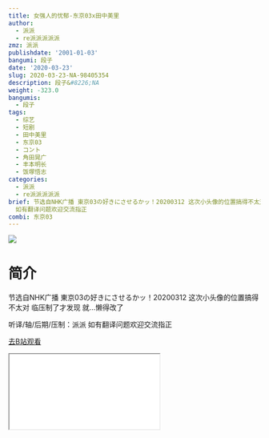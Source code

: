 ```yaml
---
title: 女强人的忧郁-东京03x田中美里
author:
  - 派派
  - re派派派派派
zmz: 派派
publishdate: '2001-01-03'
bangumi: 段子
date: '2020-03-23'
slug: 2020-03-23-NA-98405354
description: 段子&#8226;NA
weight: -323.0
bangumis:
  - 段子
tags:
  - 综艺
  - 短剧
  - 田中美里
  - 东京03
  - コント
  - 角田晃广
  - 丰本明长
  - 饭塚悟志
categories:
  - 派派
  - re派派派派派
brief: 节选自NHK广播 東京03の好きにさせるかッ！20200312 这次小头像的位置搞得不太对 临压制了才发现 就...懒得改了 听译/轴/后期/压制：派派
  如有翻译问题欢迎交流指正
combi: 东京03
---
```

![](https://raw.githubusercontent.com/tcgriffith/owaraisite/master/static/tmpimg/83a6f3a7f7627e52b7f6c55aa39e851ca9c4739c.jpg.480.jpg)
# 简介  
节选自NHK广播 東京03の好きにさせるかッ！20200312
这次小头像的位置搞得不太对 临压制了才发现 就...懒得改了

听译/轴/后期/压制：派派
如有翻译问题欢迎交流指正  

[去B站观看](https://www.bilibili.com/video/av98405354/)
<div class ="resp-container"><iframe class="testiframe" src="//player.bilibili.com/player.html?aid=98405354"", scrolling="no", allowfullscreen="true" > </iframe></div> 
